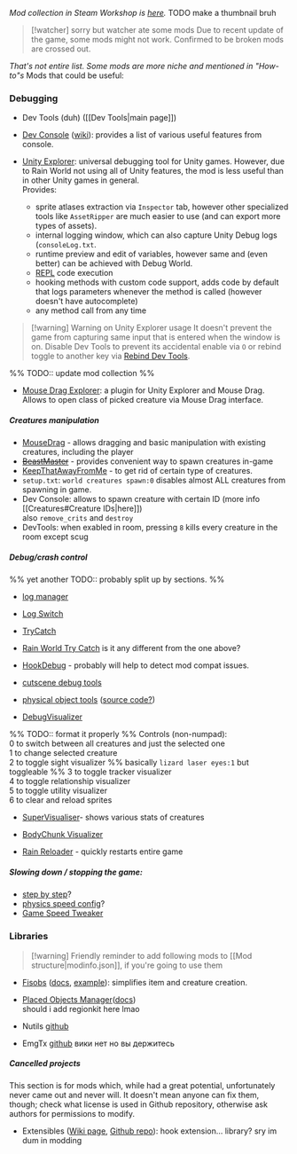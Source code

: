 *Mod collection in Steam Workshop is [here](https://steamcommunity.com/sharedfiles/filedetails/?id=3460051608).*
TODO make a thumbnail bruh

>[!watcher] sorry but watcher ate some mods
> Due to recent update of the game, some mods might not work.
> Confirmed to be broken mods are crossed out.

*That's not entire list. Some mods are more niche and mentioned in "How-to"s*
Mods that could be useful:  
### Debugging  
- Dev Tools (duh) ([[Dev Tools|main page]])  
- [Dev Console](https://steamcommunity.com/sharedfiles/filedetails/?id=2920528044) ([wiki](https://github.com/SlimeCubed/DevConsole/wiki)): provides a list of various useful features from console.

- [Unity Explorer](https://steamcommunity.com/sharedfiles/filedetails/?id=3317633200): universal debugging tool for Unity games. However, due to Rain World not using all of Unity features, the mod is less useful than in other Unity games in general.  
	Provides:
	- sprite atlases extraction via `Inspector` tab, however other specialized tools like `AssetRipper` are much easier to use (and can export more types of assets).
	- internal logging window, which can also capture Unity Debug logs (`consoleLog.txt`.
	- runtime preview and edit of variables, however same and (even better) can be achieved with Debug World.
	- [REPL](https://en.wikipedia.org/wiki/Read%E2%80%93eval%E2%80%93print_loop) code execution
	- hooking methods with custom code support, adds code by default that logs parameters whenever the method is called (however doesn't have autocomplete)
	- any method call from any time

> [!warning] Warning on Unity Explorer usage
> It doesn't prevent the game from capturing same input that is entered when the window is on. Disable Dev Tools to prevent its accidental enable via `O` or rebind toggle to another key via [Rebind Dev Tools](https://steamcommunity.com/sharedfiles/filedetails/?id=2940372957).

%% TODO:: update mod collection %%
- [Mouse Drag Explorer](https://steamcommunity.com/sharedfiles/filedetails/?id=3460881795): a plugin for Unity Explorer and Mouse Drag. Allows to open class of picked creature via Mouse Drag interface.
##### Creatures manipulation  
- [MouseDrag](https://steamcommunity.com/sharedfiles/filedetails/?id=3008864244) - allows dragging and basic manipulation with existing creatures, including the player  
- ~~[BeastMaster](https://steamcommunity.com/sharedfiles/filedetails/?id=2920903670)~~ - provides convenient way to spawn creatures in-game  
- [KeepThatAwayFromMe](https://steamcommunity.com/sharedfiles/filedetails/?id=2924212543) - to get rid of certain type of creatures.  
- `setup.txt`: `world creatures spawn:0` disables almost ALL creatures from spawning in game.
- Dev Console: allows to spawn creature with certain ID (more info [[Creatures#Creature IDs|here]])  
	also `remove_crits` and `destroy` 
- DevTools: when exabled in room, pressing `8` kills every creature in the room except scug

##### Debug/crash control
%% yet another TODO:: probably split up by sections. %%

- [log manager](https://steamcommunity.com/sharedfiles/filedetails/?id=3138158069)  
- [Log Switch](https://steamcommunity.com/sharedfiles/filedetails/?id=3194112300) 
- [TryCatch](https://steamcommunity.com/sharedfiles/filedetails/?id=2927326990)  
- [Rain World Try Catch](https://steamcommunity.com/sharedfiles/filedetails/?id=2922082966) is it any different from the one above?  
- [HookDebug](https://steamcommunity.com/sharedfiles/filedetails/?id=3414105084) - probably will help to detect mod compat issues.

- [cutscene debug tools](https://steamcommunity.com/sharedfiles/filedetails/?id=3269401924)  
- [physical object tools](https://steamcommunity.com/sharedfiles/filedetails/?id=2953383342) ([source code?](https://github.com/casheww/RW-ToolBox))

- [DebugVisualizer](https://steamcommunity.com/sharedfiles/filedetails/?id=3136260525)  

%% TODO:: format it properly %%
Controls (non-numpad):  
0 to switch between all creatures and just the selected one  
1 to change selected creature  
2 to toggle sight visualizer  %% basically `lizard laser eyes:1` but toggleable %%
3 to toggle tracker visualizer  
4 to toggle relationship visualizer  
5 to toggle utility visualizer  
6 to clear and reload sprites  
- [SuperVisualiser](https://steamcommunity.com/sharedfiles/filedetails/?id=3035802284)- shows various stats of creatures  
- [BodyChunk Visualizer](https://steamcommunity.com/sharedfiles/filedetails/?id=3252161184) 

- [Rain Reloader](https://steamcommunity.com/sharedfiles/filedetails/?id=3172072318) - quickly restarts entire game

##### Slowing down / stopping the game:  
- [step by step](https://steamcommunity.com/sharedfiles/filedetails/?id=3311149960)?  
- [physics speed config](https://steamcommunity.com/sharedfiles/filedetails/?id=2940029256)?  
- [Game Speed Tweaker](https://steamcommunity.com/sharedfiles/filedetails/?id=3413376142) 
### Libraries  
> [!warning] Friendly reminder to add following mods to [[Mod structure|modinfo.json]], if you're going to use them

- [Fisobs](https://steamcommunity.com/sharedfiles/filedetails/?id=2920541687) ([docs](https://docs.google.com/document/d/1RS8m_7cR5BIJwmRF9zZ1JnZXt-7j5pF8sm4jkRKiY1g/edit?tab=t.0#heading=h.jwenpzxh29co), [example](https://github.com/Dual-Iron/fisobs/blob/master/examples/README.md)): simplifies item and creature creation.  
- [Placed Objects Manager](https://steamcommunity.com/sharedfiles/filedetails/?id=2920439169)([docs](https://github.com/Rain-World-Modding/Pom))   
should i add regionkit here lmao

- Nutils [github](https://github.com/pkuyo/Nutils/)
- EmgTx [github](https://github.com/HarvieSorroway/EmgTx)
вики нет но вы держитесь

##### Cancelled projects
This section is for mods which, while had a great potential, unfortunately never came out and never will.
It doesn't mean anyone can fix them, though; check what license is used in Github repository, otherwise ask authors for permissions to modify.
- Extensibles ([Wiki page](https://rainworldmodding.miraheze.org/wiki/Extensibles), [Github repo](https://github.com/EtiTheSpirit/Extensibles/tree/master)): hook extension... library? sry im dum in modding